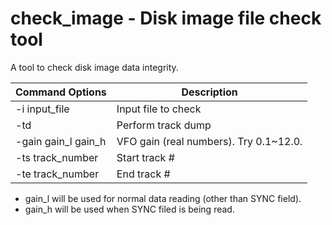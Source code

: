 # check_image - Disk image file check tool  

A tool to check disk image data integrity.  

|Command Options|Description|
|-|-|
|-i input_file|Input file to check|
|-td|Perform track dump|
|-gain gain_l gain_h|VFO gain (real numbers). Try 0.1~12.0.|
|-ts track_number|Start track #|
|-te track_number|End track #|

- gain_l will be used for normal data reading (other than SYNC field).
- gain_h will be used when SYNC filed is being read.
